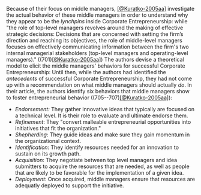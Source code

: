 Because of their focus on middle managers, [[@Kuratko-2005aa]](t) investigate the actual behavior of these middle managers in order to understand why they appear to be the _lynchpins_ inside Corporate Entrepreneurship: while "the role of top-level managers revolves around the making of effective strategic decisions: Decisions that are concerned with setting the firm’s direction and reaching its objectives, the role of middle-level managers focuses on effectively communicating information between the firm's two internal managerial stakeholders (top-level managers and operating-level managers)." ((701)[[@Kuratko-2005aa]](y)) The authors devise a theoretical model to elicit the middle managers' behaviors for successful Corporate Entrepreneurship: Until then, while the authors had identified the _antecedents_ of successful Corporate Entrepreneurship, they had not come up with a recommendation on what middle managers should actually _do_. In their article, the authors identify six behaviors that middle managers show to foster entrepreneurial behavior ((705--707)[[@Kuratko-2005aa]](y)): 

  
- _Endorsement:_ They gather innovative ideas that typically are focused on a technical level. It is their role to evaluate and ultimate endorse them.
- _Refinement_: They "convert malleable entrepreneurial opportunities into initiatives that fit the organization."
- _Shepherding_: They guide ideas and make sure they gain momentum in the organizational context. 
- _Identification_: They identify resources needed for an innovation to sustain on its growth path.
- _Acquisition_: They negotiate between top level managers and idea submitters to acquire the resources that are needed, as well as people that are likely to be favorable for the implementation of a given idea.
- _Deployment_: Once acquired, middle managers ensure that resources are adequatly deployed to support the initiative.
